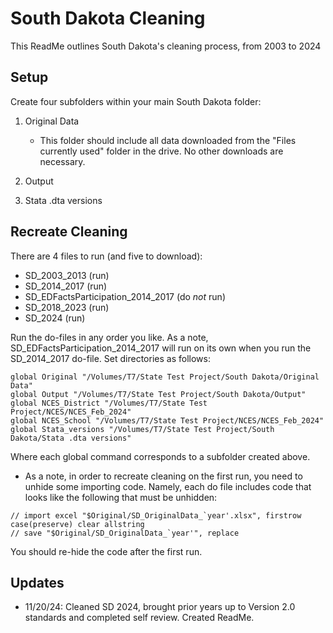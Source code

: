 # South Dakota Cleaning

This ReadMe outlines South Dakota's cleaning process, from 2003 to 2024

## Setup

Create four subfolders within your main South Dakota folder:

1. Original Data
   - This folder should include all data downloaded from the "Files currently used" folder in the drive. No other downloads are necessary.
     
2. Output
   
3. Stata .dta versions

## Recreate Cleaning

There are 4 files to run (and five to download):
- SD_2003_2013 (run)
- SD_2014_2017 (run)
- SD_EDFactsParticipation_2014_2017 (do *not* run)
- SD_2018_2023 (run)
- SD_2024 (run)

Run the do-files in any order you like. As a note, SD_EDFactsParticipation_2014_2017 will run on its own when you run the SD_2014_2017 do-file. Set directories as follows:

```
global Original "/Volumes/T7/State Test Project/South Dakota/Original Data"
global Output "/Volumes/T7/State Test Project/South Dakota/Output"
global NCES_District "/Volumes/T7/State Test Project/NCES/NCES_Feb_2024"
global NCES_School "/Volumes/T7/State Test Project/NCES/NCES_Feb_2024"
global Stata_versions "/Volumes/T7/State Test Project/South Dakota/Stata .dta versions"
```
Where each global command corresponds to a subfolder created above.

- As a note, in order to recreate cleaning on the first run, you need to unhide some importing code. Namely, each do file includes code that looks like the following that must be unhidden:
  
```
// import excel "$Original/SD_OriginalData_`year'.xlsx", firstrow case(preserve) clear allstring
// save "$Original/SD_OriginalData_`year'", replace
```
You should re-hide the code after the first run.

## Updates
- 11/20/24: Cleaned SD 2024, brought prior years up to Version 2.0 standards and completed self review. Created ReadMe.

